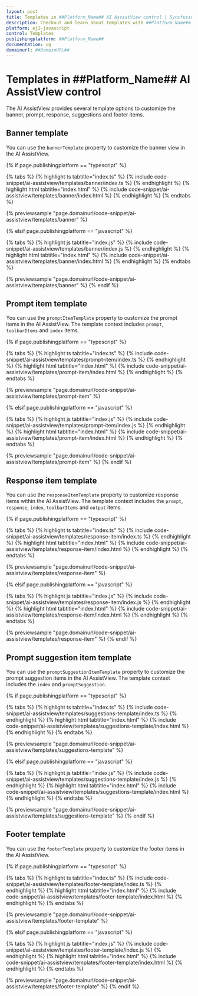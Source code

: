 ```yaml
---
layout: post
title: Templates in ##Platform_Name## AI AssistView control | Syncfusion
description: Checkout and learn about templates with ##Platform_Name## AI AssistView control of Syncfusion Essential JS 2 and more.
platform: ej2-javascript
control: Templates
publishingplatform: ##Platform_Name##
documentation: ug
domainurl: ##DomainURL##
---
```


# Templates in ##Platform_Name## AI AssistView control

The AI AssistView provides several template options to customize the banner, prompt, response, suggestions and footer items.

## Banner template

You can use the `bannerTemplate` property to customize the banner view in the AI AssistView.

{% if page.publishingplatform == "typescript" %}

{% tabs %}
{% highlight ts tabtitle="index.ts" %}
{% include code-snippet/ai-assistview/templates/banner/index.ts %}
{% endhighlight %}
{% highlight html tabtitle="index.html" %}
{% include code-snippet/ai-assistview/templates/banner/index.html %}
{% endhighlight %}
{% endtabs %}
        
{% previewsample "page.domainurl/code-snippet/ai-assistview/templates/banner" %}

{% elsif page.publishingplatform == "javascript" %}

{% tabs %}
{% highlight js tabtitle="index.js" %}
{% include code-snippet/ai-assistview/templates/banner/index.js %}
{% endhighlight %}
{% highlight html tabtitle="index.html" %}
{% include code-snippet/ai-assistview/templates/banner/index.html %}
{% endhighlight %}
{% endtabs %}

{% previewsample "page.domainurl/code-snippet/ai-assistview/templates/banner" %}
{% endif %}

## Prompt item template

You can use the `promptItemTemplate` property to customize the prompt items in the AI AssistView. The template context includes `prompt`, `toolbarItems` and `index` items.

{% if page.publishingplatform == "typescript" %}

{% tabs %}
{% highlight ts tabtitle="index.ts" %}
{% include code-snippet/ai-assistview/templates/prompt-item/index.ts %}
{% endhighlight %}
{% highlight html tabtitle="index.html" %}
{% include code-snippet/ai-assistview/templates/prompt-item/index.html %}
{% endhighlight %}
{% endtabs %}
        
{% previewsample "page.domainurl/code-snippet/ai-assistview/templates/prompt-item" %}

{% elsif page.publishingplatform == "javascript" %}

{% tabs %}
{% highlight js tabtitle="index.js" %}
{% include code-snippet/ai-assistview/templates/prompt-item/index.js %}
{% endhighlight %}
{% highlight html tabtitle="index.html" %}
{% include code-snippet/ai-assistview/templates/prompt-item/index.html %}
{% endhighlight %}
{% endtabs %}

{% previewsample "page.domainurl/code-snippet/ai-assistview/templates/prompt-item" %}
{% endif %}

## Response item template

You can use the `responseItemTemplate` property to customize response items within the AI AssistView. The template context includes the `prompt`, `response`, `index`, `toolbarItems` and `output` items.

{% if page.publishingplatform == "typescript" %}

{% tabs %}
{% highlight ts tabtitle="index.ts" %}
{% include code-snippet/ai-assistview/templates/response-item/index.ts %}
{% endhighlight %}
{% highlight html tabtitle="index.html" %}
{% include code-snippet/ai-assistview/templates/response-item/index.html %}
{% endhighlight %}
{% endtabs %}
        
{% previewsample "page.domainurl/code-snippet/ai-assistview/templates/response-item" %}

{% elsif page.publishingplatform == "javascript" %}

{% tabs %}
{% highlight js tabtitle="index.js" %}
{% include code-snippet/ai-assistview/templates/response-item/index.js %}
{% endhighlight %}
{% highlight html tabtitle="index.html" %}
{% include code-snippet/ai-assistview/templates/response-item/index.html %}
{% endhighlight %}
{% endtabs %}

{% previewsample "page.domainurl/code-snippet/ai-assistview/templates/response-item" %}
{% endif %}

## Prompt suggestion item template

You can use the `promptSuggestionItemTemplate` property to customize the prompt suggestion items in the AI AssistView. The template context includes the `index` and `promptSuggestion`.

{% if page.publishingplatform == "typescript" %}

{% tabs %}
{% highlight ts tabtitle="index.ts" %}
{% include code-snippet/ai-assistview/templates/suggestions-template/index.ts %}
{% endhighlight %}
{% highlight html tabtitle="index.html" %}
{% include code-snippet/ai-assistview/templates/suggestions-template/index.html %}
{% endhighlight %}
{% endtabs %}
        
{% previewsample "page.domainurl/code-snippet/ai-assistview/templates/suggestions-template" %}

{% elsif page.publishingplatform == "javascript" %}

{% tabs %}
{% highlight js tabtitle="index.js" %}
{% include code-snippet/ai-assistview/templates/suggestions-template/index.js %}
{% endhighlight %}
{% highlight html tabtitle="index.html" %}
{% include code-snippet/ai-assistview/templates/suggestions-template/index.html %}
{% endhighlight %}
{% endtabs %}

{% previewsample "page.domainurl/code-snippet/ai-assistview/templates/suggestions-template" %}
{% endif %}

## Footer template

You can use the `footerTemplate` property to customize the footer items in the AI AssistView.

{% if page.publishingplatform == "typescript" %}

{% tabs %}
{% highlight ts tabtitle="index.ts" %}
{% include code-snippet/ai-assistview/templates/footer-template/index.ts %}
{% endhighlight %}
{% highlight html tabtitle="index.html" %}
{% include code-snippet/ai-assistview/templates/footer-template/index.html %}
{% endhighlight %}
{% endtabs %}
        
{% previewsample "page.domainurl/code-snippet/ai-assistview/templates/footer-template" %}

{% elsif page.publishingplatform == "javascript" %}

{% tabs %}
{% highlight js tabtitle="index.js" %}
{% include code-snippet/ai-assistview/templates/footer-template/index.js %}
{% endhighlight %}
{% highlight html tabtitle="index.html" %}
{% include code-snippet/ai-assistview/templates/footer-template/index.html %}
{% endhighlight %}
{% endtabs %}

{% previewsample "page.domainurl/code-snippet/ai-assistview/templates/footer-template" %}
{% endif %}